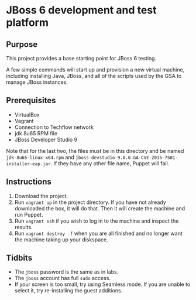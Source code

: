 # JBoss 6 development and test platform

## Purpose

This project provides a base starting point for JBoss 6 testing.

A few simple commands will start up and provision a new virtual machine, including
installing Java, JBoss, and all of the scripts used by the GSA to manage JBoss instances.

## Prerequisites

* VirtualBox
* Vagrant
* Connection to Techflow network
* jdk 8u65 RPM file
* JBoss Developer Studio 9

Note that for the last two, the files must be in this directory and be
named `jdk-8u65-linux-x64.rpm` and
`jboss-devstudio-9.0.0.GA-CVE-2015-7501-installer-eap.jar`.  If they
have any other file name, Puppet will fail.
	
	
## Instructions

1. Download the project.
2. Run `vagrant up` in the project directory. If you have not already
   downloaded the box, it will do that. Then it will create the
   machine and run Puppet.
3. Run `vagrant ssh` if you wish to log in to the machine and inspect the results.
4. Run `vagrant destroy -f` when you are all finished and no longer
   want the machine taking up your diskspace.

## Tidbits

* The `jboss` password is the same as in labs. 
* The `jboss` account has full `sudo` access.
* If your screen is too small, try using Seamless mode. If you are
  unable to select it, try re-installing the guest additions.